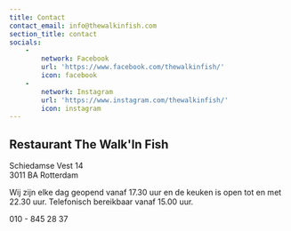 ```yaml
---
title: Contact
contact_email: info@thewalkinfish.com
section_title: contact
socials:
    -
        network: Facebook
        url: 'https://www.facebook.com/thewalkinfish/'
        icon: facebook
    -
        network: Instagram
        url: 'https://www.instagram.com/thewalkinfish/'
        icon: instagram
---
```


## Restaurant The Walk'In Fish

Schiedamse Vest 14<br />
3011 BA Rotterdam<br />

Wij zijn elke dag geopend vanaf 17.30 uur en de keuken is open tot en met 22.30 uur. Telefonisch bereikbaar vanaf 15.00 uur.<br />

010 - 845 28 37<br />
